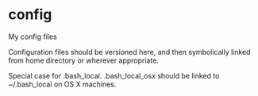 # config
My config files

Configuration files should be versioned here, and then symbolically linked from home directory or wherever appropriate. 

Special case for .bash_local. .bash_local_osx should be linked to ~/.bash_local on OS X machines. 
